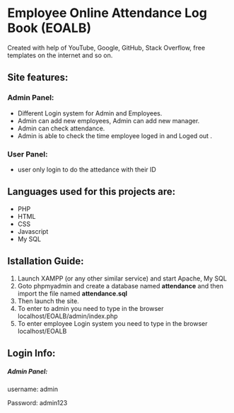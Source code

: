 
# Employee Online Attendance Log Book (EOALB)

Created with help of YouTube, Google, GitHub, Stack Overflow, free templates on the internet and so on. 

## Site features:
### Admin Panel:
* Different Login system for Admin and Employees.
* Admin can add new employees, Admin can add new manager.
* Admin can check attendance.
* Admin is able to check the time employee loged in and Loged out .
 

### User Panel:
* user only login to do the attedance with their ID

## Languages used for this projects are:
* PHP
* HTML
* CSS
* Javascript
* My SQL


## Istallation Guide:
1. Launch XAMPP (or any other similar service) and start Apache, My SQL
2. Goto phpmyadmin and create a database named **attendance** and then import the file named **attendance.sql**
3. Then launch the site.
4. To enter to admin you need to type in the browser localhost/EOALB/admin/index.php
5. To enter employee Login system you need to type in the browser localhost/EOALB

## Login Info:
##### Admin Panel:
username: admin

Password: admin123

